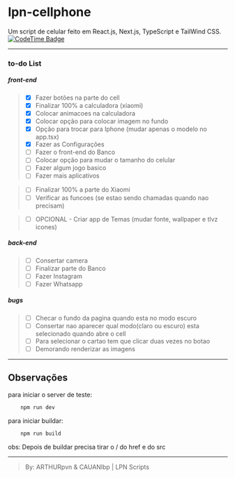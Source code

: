 # lpn-cellphone
Um script de celular feito em React.js, Next.js, TypeScript e TailWind CSS.
[![CodeTime Badge](https://img.shields.io/endpoint?style=flat&color=222&url=https%3A%2F%2Fapi.codetime.dev%2Fshield%3Fid%3D26621%26project%3Dcelular-react%26in=345600000)](https://codetime.dev)

---

### to-do List
##### front-end
> * [x] Fazer botões na parte do cell
> * [x] Finalizar 100% a calculadora (xiaomi)
> * [x] Colocar animacoes na calculadora
> * [x] Colocar opção para colocar imagem no fundo
> * [x] Opção para trocar para Iphone (mudar apenas o modelo no app.tsx)
> * [x] Fazer as Configurações
> * [ ] Fazer o front-end do Banco
> * [ ] Colocar opção para mudar o tamanho do celular
> * [ ] Fazer algum jogo basico
> * [ ] Fazer mais aplicativos

> * [ ] Finalizar 100% a parte do Xiaomi
> * [ ] Verificar as funcoes (se estao sendo chamadas quando nao precisam)

> * [ ] OPCIONAL - Criar app de Temas (mudar fonte, wallpaper e tlvz icones)


##### back-end
> * [ ] Consertar camera
> * [ ] Finalizar parte do Banco
> * [ ] Fazer Instagram
> * [ ] Fazer Whatsapp


##### bugs
> * [ ] Checar o fundo da pagina quando esta no modo escuro
> * [ ] Consertar nao aparecer qual modo(claro ou escuro) esta selecionado quando abre o cell
> * [ ] Para selecionar o cartao tem que clicar duas vezes no botao
> * [ ] Demorando renderizar as imagens

---

## Observações

para iniciar o server de teste:
```bash
    npm run dev
```
para iniciar buildar:
```bash
    npm run build
```

obs: Depois de buildar precisa tirar o / do href e do src

---

> By: ARTHURpvn & CAUANlbp | LPN Scripts